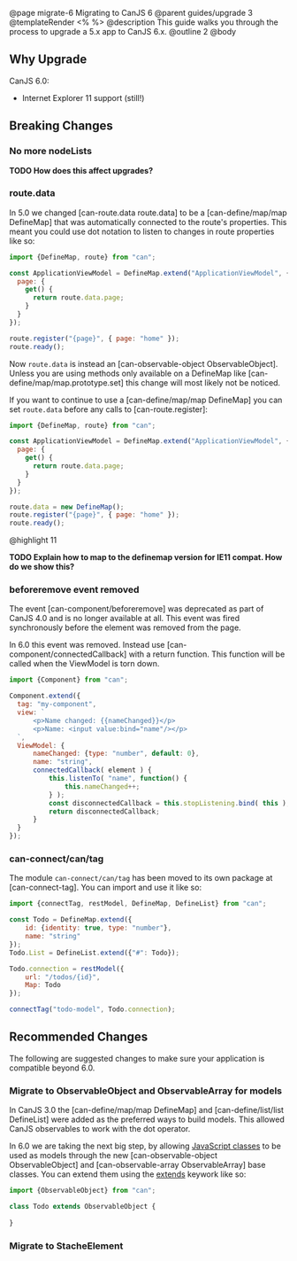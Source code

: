 @page migrate-6 Migrating to CanJS 6
@parent guides/upgrade 3
@templateRender <% %>
@description This guide walks you through the process to upgrade a 5.x app to CanJS 6.x.
@outline 2
@body


## Why Upgrade

CanJS 6.0:
  - Internet Explorer 11 support (still!)

## Breaking Changes

### No more nodeLists

__TODO How does this affect upgrades?__

### route.data

In 5.0 we changed [can-route.data route.data] to be a [can-define/map/map DefineMap] that was automatically connected to the route's properties. This meant you could use dot notation to listen to changes in route properties like so:

```js
import {DefineMap, route} from "can";

const ApplicationViewModel = DefineMap.extend("ApplicationViewModel", {
  page: {
    get() {
      return route.data.page;
    }
  }
});

route.register("{page}", { page: "home" });
route.ready();
```

Now `route.data` is instead an [can-observable-object ObservableObject]. Unless you are using methods only available on a DefineMap like [can-define/map/map.prototype.set] this change will most likely not be noticed.

If you want to continue to use a [can-define/map/map DefineMap] you can set `route.data` before any calls to [can-route.register]:

```js
import {DefineMap, route} from "can";

const ApplicationViewModel = DefineMap.extend("ApplicationViewModel", {
  page: {
    get() {
      return route.data.page;
    }
  }
});

route.data = new DefineMap();
route.register("{page}", { page: "home" });
route.ready();
```
@highlight 11


__TODO Explain how to map to the definemap version for IE11 compat. How do we show this?__

### beforeremove event removed

The event [can-component/beforeremove] was deprecated as part of CanJS 4.0 and is no longer available at all. This event was fired synchronously before the element was removed from the page.

In 6.0 this event was removed. Instead use [can-component/connectedCallback] with a return function. This function will be called when the ViewModel is torn down.

```js
import {Component} from "can";

Component.extend({
  tag: "my-component",
  view: `
      <p>Name changed: {{nameChanged}}</p>
      <p>Name: <input value:bind="name"/></p>
  `,
  ViewModel: {
      nameChanged: {type: "number", default: 0},
      name: "string",
      connectedCallback( element ) {
          this.listenTo( "name", function() {
              this.nameChanged++;
          } );
          const disconnectedCallback = this.stopListening.bind( this );
          return disconnectedCallback;
      }
  }
});
```

### can-connect/can/tag

The module `can-connect/can/tag` has been moved to its own package at [can-connect-tag]. You can import and use it like so:

```js
import {connectTag, restModel, DefineMap, DefineList} from "can";

const Todo = DefineMap.extend({
    id: {identity: true, type: "number"},
    name: "string"
});
Todo.List = DefineList.extend({"#": Todo});

Todo.connection = restModel({
    url: "/todos/{id}",
    Map: Todo
});

connectTag("todo-model", Todo.connection);
```

## Recommended Changes

The following are suggested changes to make sure your application is compatible beyond 6.0.

### Migrate to ObservableObject and ObservableArray for models

In CanJS 3.0 the [can-define/map/map DefineMap] and [can-define/list/list DefineList] were added as the preferred ways to build models. This allowed CanJS observables to work with the dot operator.

In 6.0 we are taking the next big step, by allowing [JavaScript classes](https://developer.mozilla.org/en-US/docs/Web/JavaScript/Reference/Classes) to be used as models through the new [can-observable-object ObservableObject] and [can-observable-array ObservableArray] base classes. You can extend them using the [extends](https://developer.mozilla.org/en-US/docs/Web/JavaScript/Reference/Classes/extends) keywork like so:

```js
import {ObservableObject} from "can";

class Todo extends ObservableObject {
  
}
```

### Migrate to StacheElement
